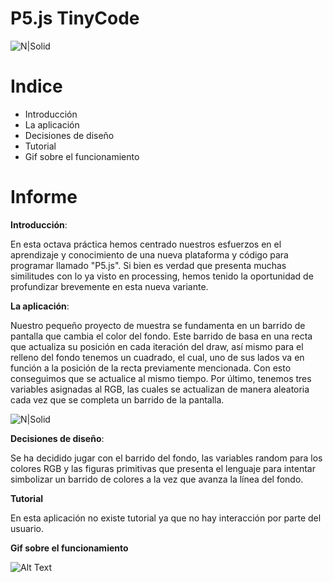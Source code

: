 # P5.js TinyCode

![N|Solid](https://i.gyazo.com/818c382f4fae05309f047120ee4ed15b.png)

# Indice

  - Introducción
  - La aplicación
  - Decisiones de diseño
  - Tutorial
  - Gif sobre el funcionamiento

# Informe

**Introducción**:

En esta octava práctica hemos centrado nuestros esfuerzos en el aprendizaje y conocimiento de una nueva plataforma y código para programar llamado "P5.js". Si bien es verdad que presenta muchas similitudes con lo ya visto en processing, hemos tenido la oportunidad de profundizar brevemente en esta nueva variante.

**La aplicación**:

Nuestro pequeño proyecto de muestra se fundamenta en un barrido de pantalla que cambia el color del fondo.
Este barrido de basa en una recta que actualiza su posición en cada iteración del draw, así mismo para el relleno del fondo tenemos un cuadrado, el cual, uno de sus lados va en función a la posición de la recta previamente mencionada. Con esto conseguimos que se actualice al mismo tiempo.
Por último, tenemos tres variables asignadas al RGB, las cuales se actualizan de manera aleatoria cada vez que se completa un barrido de la pantalla.

![N|Solid](https://i.gyazo.com/99472f119f3cb1f28528eacc4fabd626.png)

**Decisiones de diseño**:

Se ha decidido jugar con el barrido del fondo, las variables random para los colores RGB y las figuras primitivas que presenta el lenguaje para intentar simbolizar un barrido de colores a la vez que avanza la línea del fondo.


**Tutorial**

En esta aplicación no existe tutorial ya que no hay interacción por parte del usuario.


**Gif sobre el funcionamiento**


![Alt Text](https://i.gyazo.com/b0852ee34342d0022a432a8d4ca0d91f.gif)
